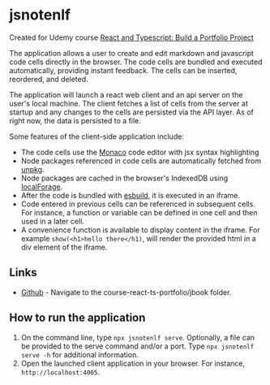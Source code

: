 # jsnotenlf

Created for Udemy course [React and Typescript: Build a Portfolio Project
](https://www.udemy.com/course/react-and-typescript-build-a-portfolio-project)

The application allows a user to create and edit markdown and javascript code cells directly in the browser. The code cells are bundled and executed automatically, providing instant feedback. The cells can be inserted, reordered, and deleted.

The application will launch a react web client and an api server on the user's local machine. The client fetches a list of cells from the server at startup and any changes to the cells are persisted via the API layer. As of right now, the data is persisted to a file.

Some features of the client-side application include:

- The code cells use the [Monaco](https://github.com/microsoft/monaco-editor) code editor with jsx syntax highlighting
- Node packages referenced in code cells are automatically fetched from [unpkg](https://unpkg.com/).
- Node packages are cached in the browser's IndexedDB using [localForage](https://localforage.github.io/localForage/).
- After the code is bundled with [esbuild](https://esbuild.github.io/), it is executed in an iframe.
- Code entered in previous cells can be referenced in subsequent cells. For instance, a function or variable can be defined in one cell and then used in a later cell.
- A convenience function is available to display content in the iframe. For example `show(<h1>hello there</h1)`, will render the provided html in a div element of the iframe.

## Links

- [Github](https://github.com/nicholeuf/udemy) - Navigate to the course-react-ts-portfolio/jbook folder.

## How to run the application

1. On the command line, type `npx jsnotenlf serve`. Optionally, a file can be provided to the serve command and/or a port. Type `npx jsnotenlf serve -h` for additional information.
2. Open the launched client application in your browser. For instance, `http://localhost:4005`.

